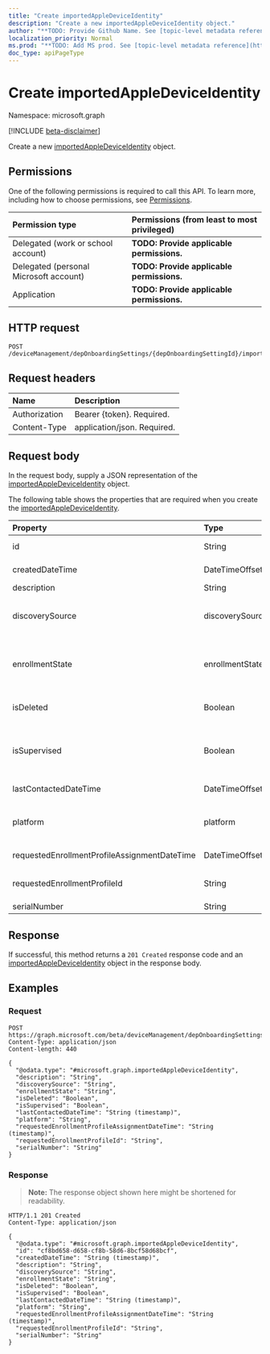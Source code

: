 ```yaml
---
title: "Create importedAppleDeviceIdentity"
description: "Create a new importedAppleDeviceIdentity object."
author: "**TODO: Provide Github Name. See [topic-level metadata reference](https://msgo.azurewebsites.net/add/document/guidelines/metadata.html#topic-level-metadata)**"
localization_priority: Normal
ms.prod: "**TODO: Add MS prod. See [topic-level metadata reference](https://msgo.azurewebsites.net/add/document/guidelines/metadata.html#topic-level-metadata)**"
doc_type: apiPageType
---
```


# Create importedAppleDeviceIdentity
Namespace: microsoft.graph

[!INCLUDE [beta-disclaimer](../../includes/beta-disclaimer.md)]

Create a new [importedAppleDeviceIdentity](../resources/importedappledeviceidentity.md) object.

## Permissions
One of the following permissions is required to call this API. To learn more, including how to choose permissions, see [Permissions](/graph/permissions-reference).

|Permission type|Permissions (from least to most privileged)|
|:---|:---|
|Delegated (work or school account)|**TODO: Provide applicable permissions.**|
|Delegated (personal Microsoft account)|**TODO: Provide applicable permissions.**|
|Application|**TODO: Provide applicable permissions.**|

## HTTP request

<!-- {
  "blockType": "ignored"
}
-->
``` http
POST /deviceManagement/depOnboardingSettings/{depOnboardingSettingId}/importedAppleDeviceIdentities
```

## Request headers
|Name|Description|
|:---|:---|
|Authorization|Bearer {token}. Required.|
|Content-Type|application/json. Required.|

## Request body
In the request body, supply a JSON representation of the [importedAppleDeviceIdentity](../resources/importedappledeviceidentity.md) object.

The following table shows the properties that are required when you create the [importedAppleDeviceIdentity](../resources/importedappledeviceidentity.md).

|Property|Type|Description|
|:---|:---|:---|
|id|String|**TODO: Add Description** Inherited from [entity](../resources/entity.md)|
|createdDateTime|DateTimeOffset|Created Date Time of the device|
|description|String|The description of the device|
|discoverySource|discoverySource|Apple device discovery source. Possible values are: `unknown`, `adminImport`, `deviceEnrollmentProgram`.|
|enrollmentState|enrollmentState|The state of the device in Intune. Possible values are: `unknown`, `enrolled`, `pendingReset`, `failed`, `notContacted`, `blocked`.|
|isDeleted|Boolean|Indicates if the device is deleted from Apple Business Manager|
|isSupervised|Boolean|Indicates if the Apple device is supervised. More information is at: https://support.apple.com/en-us/HT202837|
|lastContactedDateTime|DateTimeOffset|Last Contacted Date Time of the device|
|platform|platform|The platform of the Device. Possible values are: `unknown`, `ios`, `android`, `windows`, `windowsMobile`, `macOS`.|
|requestedEnrollmentProfileAssignmentDateTime|DateTimeOffset|The time enrollment profile was assigned to the device|
|requestedEnrollmentProfileId|String|Enrollment profile Id admin intends to apply to the device during next enrollment|
|serialNumber|String|Device serial number|



## Response

If successful, this method returns a `201 Created` response code and an [importedAppleDeviceIdentity](../resources/importedappledeviceidentity.md) object in the response body.

## Examples

### Request
<!-- {
  "blockType": "request",
  "name": "create_importedappledeviceidentity_from_"
}
-->
``` http
POST https://graph.microsoft.com/beta/deviceManagement/depOnboardingSettings/{depOnboardingSettingId}/importedAppleDeviceIdentities
Content-Type: application/json
Content-length: 440

{
  "@odata.type": "#microsoft.graph.importedAppleDeviceIdentity",
  "description": "String",
  "discoverySource": "String",
  "enrollmentState": "String",
  "isDeleted": "Boolean",
  "isSupervised": "Boolean",
  "lastContactedDateTime": "String (timestamp)",
  "platform": "String",
  "requestedEnrollmentProfileAssignmentDateTime": "String (timestamp)",
  "requestedEnrollmentProfileId": "String",
  "serialNumber": "String"
}
```


### Response
>**Note:** The response object shown here might be shortened for readability.
<!-- {
  "blockType": "response",
  "truncated": true,
  "@odata.type": "microsoft.graph.importedAppleDeviceIdentity"
}
-->
``` http
HTTP/1.1 201 Created
Content-Type: application/json

{
  "@odata.type": "#microsoft.graph.importedAppleDeviceIdentity",
  "id": "cf8bd658-d658-cf8b-58d6-8bcf58d68bcf",
  "createdDateTime": "String (timestamp)",
  "description": "String",
  "discoverySource": "String",
  "enrollmentState": "String",
  "isDeleted": "Boolean",
  "isSupervised": "Boolean",
  "lastContactedDateTime": "String (timestamp)",
  "platform": "String",
  "requestedEnrollmentProfileAssignmentDateTime": "String (timestamp)",
  "requestedEnrollmentProfileId": "String",
  "serialNumber": "String"
}
```

